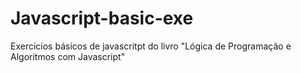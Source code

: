 # Javascript-basic-exe

Exercicios básicos de javascritpt do livro "Lógica de Programação e Algoritmos com Javascript"
